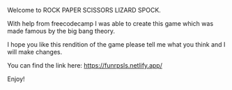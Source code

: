 Welcome to ROCK PAPER SCISSORS LIZARD SPOCK.

With help from freecodecamp I was able to create this game which was made famous by the big bang theory.

I hope you like this rendition of the game please tell me what you think and I will make changes.

You can find the link here: https://funrpsls.netlify.app/

Enjoy!

